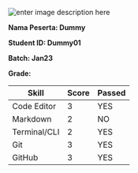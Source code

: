 ![enter image description here](https://storage.googleapis.com/danacita-website-v3-prd/website_v3/images/Biaya_bootcamp_RevoU_6.original.png)

**Nama Peserta: Dummy**

**Student ID: Dummy01**

**Batch: Jan23**

**Grade:**

| Skill        | Score | Passed |
| ------------ | ----- | ------ |
| Code Editor  | 3     | YES    |
| Markdown     | 2     | NO     |
| Terminal/CLI | 2     | YES    |
| Git          | 3     | YES    |
| GitHub       | 3     | YES    |

